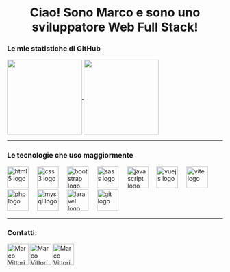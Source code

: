 <h1 align="center">Ciao! Sono Marco e sono uno sviluppatore Web Full Stack! </h1>

<div>
  <h3>Le mie statistiche di GitHub</h3>
  <a href="https://github.com/marcovittoriozacca">
    <img align="center"  height="175px" src="https://github-readme-stats.vercel.app/api?username=marcovittoriozacca&show_icons=true&hide_border=true&title_color=94b4a4&amp&icon_color=FFFFFF&amp&text_color=FFFFFF&amp&bg_color=000000&count_private=true&include_all_commits=true"/>
  </a>
  <a href="https://github.com/marcovittoriozacca">
    <img align="center" height="175px"  src="https://github-readme-stats.vercel.app/api/top-langs/?username=marcovittoriozacca&text_color=FFFFFF&bg_color=000000&title_color=94b4a4&langs_count=15&layout=compact&hide_border=true" />
  </a>
</div>

<hr>

<div>
  <h3>Le tecnologie che uso maggiormente</h3>
<div align="left">
  <img src="https://skillicons.dev/icons?i=html" height="50" alt="html5 logo"  />
  <img width="12" />
  <img src="https://skillicons.dev/icons?i=css" height="50" alt="css3 logo"  />
  <img width="12" />
  <img src="https://skillicons.dev/icons?i=bootstrap" height="50" alt="bootstrap logo"  />
  <img width="12" />
  <img src="https://skillicons.dev/icons?i=sass" height="50" alt="sass logo"  />
  <img width="12" />
  <img src="https://skillicons.dev/icons?i=js" height="50" alt="javascript logo"  />
  <img width="12" />
  <img src="https://skillicons.dev/icons?i=vue" height="50" alt="vuejs logo"  />
  <img width="12" />
  <img src="https://skillicons.dev/icons?i=vite" height="50" alt="vite logo"  />
  <img width="12" />
  <img src="https://skillicons.dev/icons?i=php" height="50" alt="php logo"  />
  <img width="12" />
  <img src="https://skillicons.dev/icons?i=mysql" height="50" alt="mysql logo"  />
  <img width="12" />
  <img src="https://skillicons.dev/icons?i=laravel" height="50" alt="laravel logo"  />
  <img width="12" />
  <img src="https://skillicons.dev/icons?i=git" height="50" alt="git logo"  />
</div>
</div>

<hr>

<div>
  <h3>Contatti:</h3>
  <a href="https://www.linkedin.com/in/marcovittoriozaccadev/">
     <img align="left" alt=" Marco Vittorio Zaccà | Linkedin" width="50" src="https://www.vectorlogo.zone/logos/linkedin/linkedin-icon.svg" />
  </a>
  <a href="mailto:zaccamarco01@gmail.com">
    <img align="left" alt="Marco Vittorio Zaccà | Gmail" width="50" src="https://www.vectorlogo.zone/logos/gmail/gmail-icon.svg" />
  </a>
  <a href="https://github.com/marcovittoriozacca?tab=repositories">
    <img align="left" alt="Marco Vittorio Zaccà| Github" width="50" src="https://www.vectorlogo.zone/logos/github/github-tile.svg" />
  </a>
</div>
